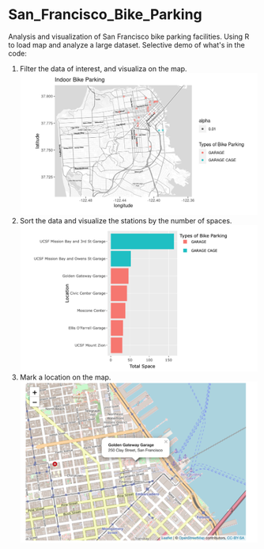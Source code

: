 # San_Francisco_Bike_Parking
Analysis and visualization of San Francisco bike parking facilities. Using R to load map and analyze a large dataset.
Selective demo of what's in the code:
1. Filter the data of interest, and visualiza on the map. ![filter](filter.png)
2. Sort the data and visualize the stations by the number of spaces. ![bar](bar.png)
3. Mark a location on the map. ![label](label.png)
